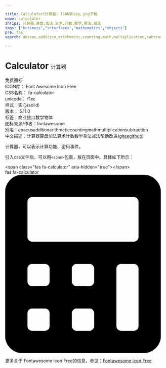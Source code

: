 ```yaml
---

title: Calculator(计算器) ICON转svg、png下载
name: calculator
zhTips: 计算器,算盘,加法,算术,计数,数学,乘法,减法
tags: ["business","interfaces","mathematics","objects"]
pre: fas
search: abacus,addition,arithmetic,counting,math,multiplication,subtraction

---
```


# Calculator  <small style="font-size: 60%;font-weight: 100">计算器</small>


<div class="detail-page">
<p>
<span><span class="badge-success badge">免费图标</span> </span>
<br/>
<span>
ICON库：
<span class="badge-secondary badge">Font Awesome Icon Free</span> 
</span>
<br/>
<span>
CSS名称：
<span class="badge-secondary badge">fa-calculator</span> 
</span>
<br/>
<span>
unicode：
<span class="badge-secondary badge">f1ec</span> 
<copy-btn content='f1ec' btn-title=""></copy-btn>
<copy-btn :content='String.fromCodePoint(parseInt("f1ec", 16))' btn-title="复制U"></copy-btn>
</span><br/><span>样式：<span class="badge-light badge">实心(solid)</span></span>
<br/>
<span>
版本：
<span class="badge-secondary badge">5.11.0</span> 
</span><br/><span>标签：<span class="badge-light badge"><router-link to="/tags/business.html">商业</router-link></span><span class="badge-light badge"><router-link to="/tags/interfaces.html">接口</router-link></span><span class="badge-light badge"><router-link to="/tags/mathematics.html">数学</router-link></span><span class="badge-light badge"><router-link to="/tags/objects.html">物体</router-link></span></span>
<br/>
<span>图标来源/作者：<span class="badge-light badge">fontawesome</span></span> 
<br/>
<span>别名：<span class="badge-light badge">abacus</span><span class="badge-light badge">addition</span><span class="badge-light badge">arithmetic</span><span class="badge-light badge">counting</span><span class="badge-light badge">math</span><span class="badge-light badge">multiplication</span><span class="badge-light badge">subtraction</span></span><br/><span class="zh-detail">中文描述：<span class="badge-primary badge">计算器</span><span class="badge-primary badge">算盘</span><span class="badge-primary badge">加法</span><span class="badge-primary badge">算术</span><span class="badge-primary badge">计数</span><span class="badge-primary badge">数学</span><span class="badge-primary badge">乘法</span><span class="badge-primary badge">减法</span><span class="help-link"><span>帮助改进</span>(<a href="https://gitee.com/liuwave/icon-helper/edit/master/json/fontawesome/solid/calculator.json" target="_blank" rel="noopener noreferrer">gitee</a><a href="https://github.com/liuwave/icon-helper/edit/master/json/fontawesome/solid/calculator.json" target="_blank" rel="noopener noreferrer">github</a></span>)</span><br/>
</p>
</div><div class="description description alert alert-light">计算器，可以表示计算功能、密码事件。</div>
<div class="alert alert-dark">
  <i class="fas fa-calculator fa-xs"></i>
  <i class="fas fa-calculator fa-sm"></i>
  <i class="fas fa-calculator fa-lg"></i>
  <i class="fas fa-calculator fa-2x"></i>
  <i class="fas fa-calculator fa-3x"></i>
  <i class="fas fa-calculator fa-5x"></i>
  <i class="fas fa-calculator fa-7x"></i>
</div>
<div>
  <p>引入css文件后，可以用<code>&lt;span&gt;</code>包裹，放在页面中。具体如下所示：    
  </p>
  <div class="alert alert-primary" style="font-size: 14px">
    &lt;span class="fas fa-calculator" aria-hidden="true"&gt;&lt;/span&gt;
    <copy-btn content='<span class="fas fa-calculator" aria-hidden="true"></span>'></copy-btn>
  </div>
  <div class="alert alert-secondary">
    <i class="fas fa-calculator"
    style="font-size: 24px"
    aria-hidden="true"></i> fas fa-calculator
    <copy-btn content="fas fa-calculator" btn-title="复制图标名称"></copy-btn>
  </div>
</div>
<div id="svg" class="svg-wrap">
<svg xmlns="http://www.w3.org/2000/svg" viewBox="0 0 448 512"><path d="M400 0H48C22.4 0 0 22.4 0 48v416c0 25.6 22.4 48 48 48h352c25.6 0 48-22.4 48-48V48c0-25.6-22.4-48-48-48zM128 435.2c0 6.4-6.4 12.8-12.8 12.8H76.8c-6.4 0-12.8-6.4-12.8-12.8v-38.4c0-6.4 6.4-12.8 12.8-12.8h38.4c6.4 0 12.8 6.4 12.8 12.8v38.4zm0-128c0 6.4-6.4 12.8-12.8 12.8H76.8c-6.4 0-12.8-6.4-12.8-12.8v-38.4c0-6.4 6.4-12.8 12.8-12.8h38.4c6.4 0 12.8 6.4 12.8 12.8v38.4zm128 128c0 6.4-6.4 12.8-12.8 12.8h-38.4c-6.4 0-12.8-6.4-12.8-12.8v-38.4c0-6.4 6.4-12.8 12.8-12.8h38.4c6.4 0 12.8 6.4 12.8 12.8v38.4zm0-128c0 6.4-6.4 12.8-12.8 12.8h-38.4c-6.4 0-12.8-6.4-12.8-12.8v-38.4c0-6.4 6.4-12.8 12.8-12.8h38.4c6.4 0 12.8 6.4 12.8 12.8v38.4zm128 128c0 6.4-6.4 12.8-12.8 12.8h-38.4c-6.4 0-12.8-6.4-12.8-12.8V268.8c0-6.4 6.4-12.8 12.8-12.8h38.4c6.4 0 12.8 6.4 12.8 12.8v166.4zm0-256c0 6.4-6.4 12.8-12.8 12.8H76.8c-6.4 0-12.8-6.4-12.8-12.8V76.8C64 70.4 70.4 64 76.8 64h294.4c6.4 0 12.8 6.4 12.8 12.8v102.4z"/></svg>
</div>
<detail full-name='fa-calculator'></detail>
    
<div><p>更多关于  Fontawesome Icon Free的信息，参见：<a target="_blank" href="https://iconhelper.cn/fontawesome.html">Fontawesome Icon Free</a>
</p></div>
